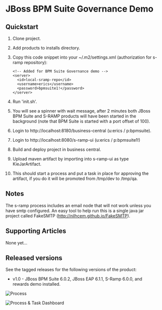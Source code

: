 JBoss BPM Suite Governance Demo
===============================


Quickstart
----------

1. Clone project.

2. Add products to installs directory.

3. Copy this code snippet into your ~/.m2/settings.xml (authorization for s-ramp repository):

   ```
   <!-- Added for BPM Suite Governance demo -->
   <server>
     <id>local-sramp-repo</id>
     <username>erics</username>
     <password>bpmsuite1!</password>
   </server>
   ```

4. Run 'init.sh'.

5. You will see a spinner with wait message, after 2 minutes both JBoss BPM Suite and S-RAMP products will have been started in the
	 background (note that BPM Suite is started with a port offset of 100).

6. Login to http://localhost:8180/business-central  (u:erics / p:bpmsuite).

7. Login to http://localhost:8080/s-ramp-ui         (u:erics / p:bpmsuite1!)

8. Build and deploy project in business central.

9. Upload maven artifact by importing into s-ramp-ui as type KieJarArtifact.

10. This should start a process and put a task in place for approving the artifact, if you do it will be promoted from /tmp/dev to
		/tmp/qa.


Notes
-----
The s-ramp process includes an email node that will not work unless you have smtp configured. An easy tool to help run this is a
single java jar project called FakeSMTP (http://nilhcem.github.io/FakeSMTP).


Supporting Articles
-------------------
None yet...


Released versions
-----------------

See the tagged releases for the following versions of the product:

- v1.0 - JBoss BPM Suite 6.0.2, JBoss EAP 6.1.1, S-Ramp 6.0.0, and rewards demo installed.


![Process](https://github.com/eschabell/bpms-rewards-demo/blob/master/docs/demo-images/dtgov-process.png?raw=true)

![Process & Task Dashboard](https://github.com/eschabell/bpms-customer-evaluation-demo/blob/master/docs/demo-images/mock-bpm-data.png?raw=true)

